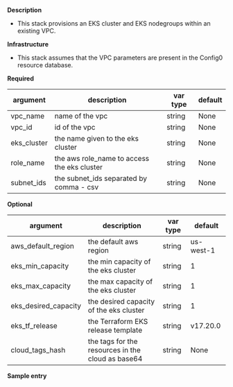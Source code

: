 **Description**

  - This stack provisions an EKS cluster and EKS nodegroups within an existing VPC.

**Infrastructure**

  - This stack assumes that the VPC parameters are present in the Config0 resource database.

**Required**

| argument      | description                            | var type | default      |
| ------------- | -------------------------------------- | -------- | ------------ |
| vpc_name   | name of the vpc                 | string   | None         |
| vpc_id   | id of the vpc                 | string   | None         |
| eks_cluster   | the name given to the eks cluster | string   | None         |
| role_name   | the aws role_name to access the eks cluster | string   | None         |
| subnet_ids   | the subnet_ids separated by comma - csv | string   | None         |

**Optional**

| argument           | description                            | var type |  default      |
| ------------- | -------------------------------------- | -------- | ------------ |
| aws_default_region   | the default aws region               | string   | us-west-1         |
| eks_min_capacity   | the min capacity of the eks cluster               | string   | 1         |
| eks_max_capacity   | the max capacity of the eks cluster               | string   | 1         |
| eks_desired_capacity   | the desired capacity of the eks cluster               | string   | 1         |
| eks_tf_release   | the Terraform EKS release template               | string   | v17.20.0         |
| cloud_tags_hash | the tags for the resources in the cloud as base64 | string  | None         |

**Sample entry**

```
```
